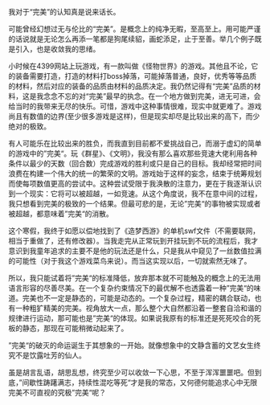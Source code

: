 
我对于“完美”的认知真是说来话长。

可能曾经幻想过无与伦比的“完美”。是概念上的纯净无暇，至高至上。用可能严谨的话说就是无论怎么再添一笔都是狗尾续貂，画蛇添足，止于至善。举几个例子既是引入，也是收敛我的思绪。

小时候在4399网站上玩游戏，有一款叫做《怪物世界》的游戏。其他且不论，它的装备需要打造，打造的材料打boss掉落，可能掉落普通，良好，优秀等等品质的材料，然后对应的装备的品质由材料的品质决定。我仍然记得有“完美”品质的材料，这是我念念不忘的对“完美”最早的执念。在一个地方做到完美，进无可进，会给当时的我带来无尽的快乐。可惜，游戏中这种事情很难，现实中就更难了。游戏尚且有数值的边界(至少很多游戏是这样)，但是现实却尽是比较出来的高下，而少绝对的极致。

有人可能乐在比较出来的胜负，而我直到目前都不爱挑战自己，而溺于虚幻的简单的游戏中的”完美“。玩《群星》、《文明》，我没有那么喜欢那些竞速大佬利用各种条件以最少的天数（回合数）完成游戏的胜利或只是自己的目标。我却经常把时间浪费在构建一个伟大的统一的繁荣的文明。游戏始于这样的妄念，结束于统筹规划而使每项数值更高的尝试中。这种尝试受限于我涣散的注意力，更在于我逐渐认识到一个现实：它将可以被超越，一如竞速。从这个角度说，我不在意中间的过程，我只想看到完美的极致的一个结果。但最可悲的是，无论”完美“的事物被实现或者被超越，都意味着”完美“的消散。

这个寒假，我终于如愿以偿地找到了《造梦西游》的单机swf文件（不需要联网，相当于重做了，还有修改器）。当我走完从正常玩到开挂玩到不玩的流程后，我才意识到我童年追求的主要不是他的玩法还是什么，只是我从中窥见了一丝数值拉满的可能性（对于我这个游戏菜鸟来说）。而当这实现以后，一切就索然无味了。

所以，我只能试着将”完美“的标准降低，放弃那本就不可能触及的概念上的无法用语言形容的尽善尽美。在一个复杂约束情况下的最优解不也透露着一种”完美“的味道。完美也不一定是静态的，可能是动态的。一个复杂过程，精密的耦合联动，也有一种粗犷精美的完美。视角放大一点，那么整个大自然都沿着一整套自洽和谐的规律进行运动，那可能也是”完美“的体现。如果说我原有的标准还是死死咬合的死板的静态，那现在可能稍微动起来了。

”完美“的破灭的命运诞生于其想象的一开始。就像想象中的文静含蓄的文艺女生终究不是饮露吐芳的仙人。

虽是胡言乱语，胡思乱想，终究至少可以收敛一下心思，不至于浑浑噩噩吧。但到底，”间歇性踌躇满志，持续性混吃等死“才是我的常态，又何德何能追求心中无限完美不可直视的究极”完美“呢？
